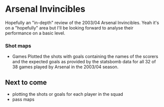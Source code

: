 # Arsenal Invincibles
Hopefully an "in-depth" review of the 2003/04 Arsenal Invincibles. Yeah it's on a "hopefully" area but I'll be looking forward to analyse their performance on a basic level.

### Shot maps
- Games
Plotted the shots with goals containing the names of the scorers and the expected goals as provided by the statsbomb data for all 32 of 38 games played by Arsenal in the 2003/04 season.

## Next to come
- plotting the shots or goals for each player in the squad
- pass maps
